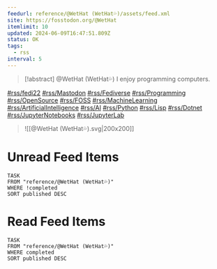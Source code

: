 ```yaml
---
feedurl: reference/@WetHat (WetHat💦)/assets/feed.xml
site: https://fosstodon.org/@WetHat
itemlimit: 10
updated: 2024-06-09T16:47:51.809Z
status: OK
tags:
  - rss
interval: 5
---
```


> [!abstract] @WetHat (WetHat💦)
> I enjoy programming computers.

[#rss/fedi22](https://fosstodon.org/tags/fedi22) [#rss/Mastodon](https://fosstodon.org/tags/Mastodon) [#rss/Fediverse](https://fosstodon.org/tags/Fediverse) [#rss/Programming](https://fosstodon.org/tags/Programming) [#rss/OpenSource](https://fosstodon.org/tags/OpenSource) [#rss/FOSS](https://fosstodon.org/tags/FOSS) [#rss/MachineLearning](https://fosstodon.org/tags/MachineLearning) [#rss/ArtificialIntelligence](https://fosstodon.org/tags/ArtificialIntelligence) [#rss/AI](https://fosstodon.org/tags/AI) [#rss/Python](https://fosstodon.org/tags/Python) [#rss/Lisp](https://fosstodon.org/tags/Lisp) [#rss/Dotnet](https://fosstodon.org/tags/Dotnet) [#rss/JupyterNotebooks](https://fosstodon.org/tags/JupyterNotebooks) [#rss/JupyterLab](https://fosstodon.org/tags/JupyterLab)
>
> ![[@WetHat (WetHat💦).svg|200x200]]
# Unread Feed Items
~~~dataview
TASK
FROM "reference/@WetHat (WetHat💦)"
WHERE !completed
SORT published DESC
~~~

# Read Feed Items
~~~dataview
TASK
FROM "reference/@WetHat (WetHat💦)"
WHERE completed
SORT published DESC
~~~
